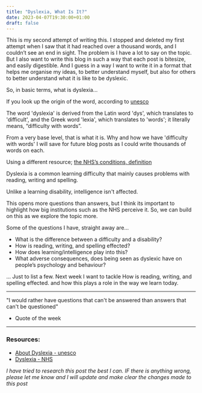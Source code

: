 ```yaml
---
title: "Dyslexia, What Is It?"
date: 2023-04-07T19:30:00+01:00
draft: false
---
```


This is my second attempt of writing this. I stopped and deleted my first attempt when I saw that it had reached over a thousand words, and I couldn’t see an end in sight. The problem is I have a lot to say on the topic. But I also want to write this blog in such a way that each post is bitesize, and easily digestible. And I guess in a way I want to write it in a format that helps me organise my ideas, to better understand myself, but also for others to better understand what it is like to be dyslexic.

So, in basic terms, what is dyslexia… 

If you look up the origin of the word, according to [unesco](https://mgiep.unesco.org/article/about-dyslexia)

The word 'dyslexia' is derived from the Latin word 'dys', which translates to 'difficult', and the Greek word 'lexia', which translates to 'words'; it literally means, “difficulty with words”.

From a very base level, that is what it is. Why and how we have 'difficulty with words' I will save for future blog posts as I could write thousands of words on each.

Using a different resource; [the NHS’s conditions, definition]( https://www.nhs.uk/conditions/dyslexia/)

Dyslexia is a common learning difficulty that mainly causes problems with reading, writing and spelling.

Unlike a learning disability, intelligence isn't affected.

This opens more questions than answers, but I think its important to highlight how big institutions such as the NHS perceive it. So, we can build on this as we explore the topic more. 

Some of the questions I have, straight away are...

- What is the difference between a difficulty and a disability?
- How is reading, writing, and spelling effected? 
- How does learning/intelligence play into this?
- What adverse consequences, does being seen as dyslexic have on people’s psychology and behaviour? 

... Just to list a few. Next week I want to tackle How is reading, writing, and spelling effected. and how this plays a role in the way we learn today.

---

"I would rather have questions that can't be answered than answers that can't be questioned"
- Quote of the week

---

### Resources:

- [About Dyslexia - unesco](https://mgiep.unesco.org/article/about-dyslexia)
- [Dyslexia - NHS]( https://www.nhs.uk/conditions/dyslexia/)

*I have tried to research this post the best I can. IF there is anything wrong, please let me know and I will update and make clear the changes made to this post*
